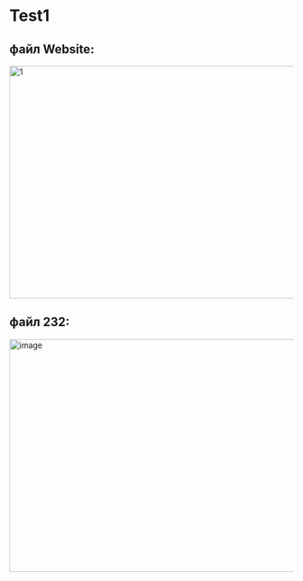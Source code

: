# Test1
## файл Website:

<img width="624" height="412" alt="1" src="https://github.com/user-attachments/assets/2b8d6a91-18bd-4ab7-8435-e5a80f4fea5a" />

## файл 232:

<img width="624" height="412" alt="image" src="https://github.com/user-attachments/assets/49aa7fc9-2f3e-49d2-92b6-a62e4f061cb1" />
